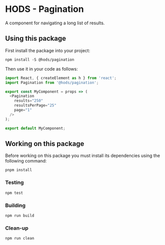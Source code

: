 HODS - Pagination
=================

A component for navigating a long list of results.

Using this package
------------------

First install the package into your project:

```shell
npm install -S @hods/pagination
```

Then use it in your code as follows:

```js
import React, { createElement as h } from 'react';
import Pagination from '@hods/pagination';

export const MyComponent = props => (
  <Pagination
    results="250"
    resultsPerPage="25"
    page="1"
  />
);

export default MyComponent;
```


Working on this package
-----------------------

Before working on this package you must install its dependencies using
the following command:

```shell
pnpm install
```


### Testing

```shell
npm test
```


### Building

```shell
npm run build
```


### Clean-up

```shell
npm run clean
```
